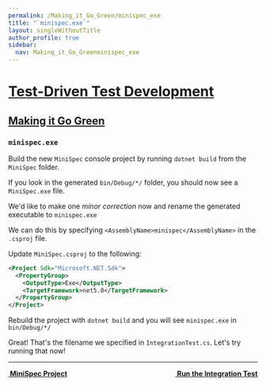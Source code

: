 ```yaml
---
permalink: /Making_it_Go_Green/minispec_exe
title: "`minispec.exe`"
layout: singleWithoutTitle
author_profile: true
sidebar:
  nav: Making_it_Go_Greenminispec_exe
---
```


<h1><a href="/Test_Driven_Test_Development">Test-Driven Test Development</a></h1>

<h2><a href="/Making_it_Go_Green">Making it Go Green</a></h2>

### `minispec.exe`

Build the new `MiniSpec` console project by running `dotnet build` from the `MiniSpec` folder.

If you look in the generated `bin/Debug/*/` folder, you should now see a `MiniSpec.exe` file.

We'd like to make one _minor correction_ now and rename the generated executable to `minispec.exe`

We can do this by specifying `<AssemblyName>minispec</AssemblyName>` in the `.csproj` file.

Update `MiniSpec.csproj` to the following:

```xml
<Project Sdk="Microsoft.NET.Sdk">
  <PropertyGroup>
    <OutputType>Exe</OutputType>
    <TargetFramework>net5.0</TargetFramework>
  </PropertyGroup>
</Project>
```

Rebuild the project with `dotnet build` and you will see `minispec.exe` in `bin/Debug/*/`

Great! That's the filename we specified in `IntegrationTest.cs`. Let's try running that now!


---

<a class="reading-navigation next" href="/Making_it_Go_Green/Run_the_Integration_Test" style="float: right;"><i class="fas fa-arrow-alt-circle-right"></i><strong> &nbsp;Run the Integration Test</strong></a><a class="reading-navigation previous" href="/Making_it_Go_Green/MiniSpec_Project"><i class="fas fa-arrow-alt-circle-left"></i><strong> &nbsp;MiniSpec Project</strong></a>